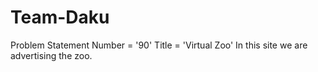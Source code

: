 # Team-Daku
Problem Statement Number = '90'
Title = 'Virtual Zoo'
In this site we are advertising the zoo.
